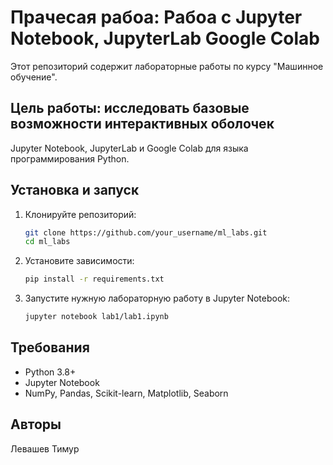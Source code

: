 # Прачесая рабоа: Рабоа с Jupyter Notebook, JupyterLab  Google Colab
Этот репозиторий содержит лабораторные работы по курсу "Машинное обучение".

## Цель работы: исследовать базовые возможности интерактивных оболочек
Jupyter Notebook, JupyterLab и Google Colab для языка программирования Python.

## Установка и запуск

1. Клонируйте репозиторий:
   ```sh
   git clone https://github.com/your_username/ml_labs.git
   cd ml_labs
   ```

2. Установите зависимости:
   ```sh
   pip install -r requirements.txt
   ```

3. Запустите нужную лабораторную работу в Jupyter Notebook:
   ```sh
   jupyter notebook lab1/lab1.ipynb
   ```

## Требования
- Python 3.8+
- Jupyter Notebook
- NumPy, Pandas, Scikit-learn, Matplotlib, Seaborn

## Авторы
Левашев Тимур
